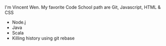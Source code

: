 I'm Vincent Wen.
My favorite Code School path are Git, Javascript, HTML & CSS
* Node.j
* Java
* Scala
* Killing history using git rebase
